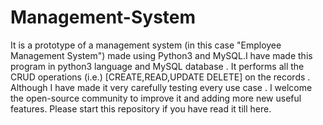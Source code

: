 # Management-System
It is a prototype of a management system (in this case "Employee Management System")  made using Python3 and MySQL.I have made this program in python3 language and MySQL database . It performs all the CRUD operations (i.e.) [CREATE,READ,UPDATE DELETE] on the records . Although I have made it very carefully testing every use case . I welcome the open-source community to improve it and adding more new useful features. Please start this repository if you have read it till here. 
